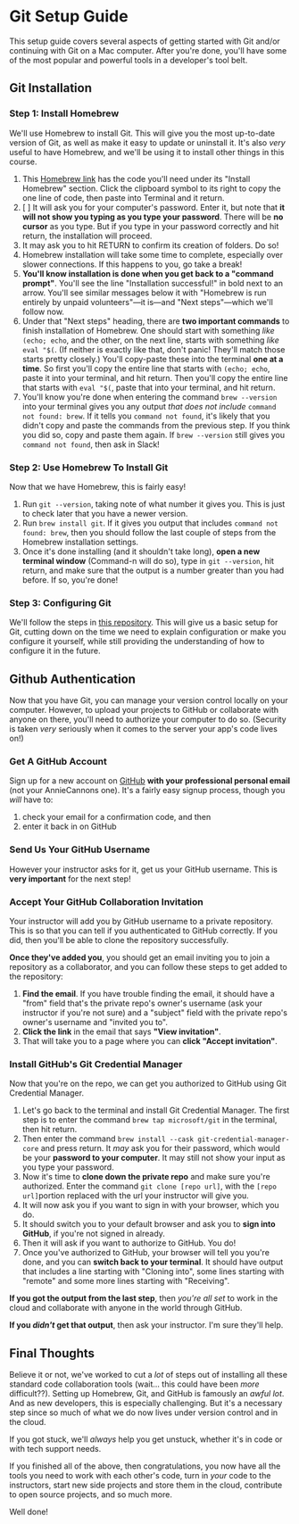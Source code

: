 # Git Setup Guide

This setup guide covers several aspects of getting started with Git and/or continuing with Git on a Mac computer. After you're done, you'll have some of the most popular and powerful tools in a developer's tool belt.

## Git Installation

### Step 1: Install Homebrew

We'll use Homebrew to install Git. This will give you the most up-to-date version of Git, as well as make it easy to update or uninstall it. It's also _very_ useful to have Homebrew, and we'll be using it to install other things in this course.

1. This [Homebrew link](https://brew.sh/) has the code you'll need under its "Install Homebrew" section. Click the clipboard symbol to its right to copy the one line of code, then paste into Terminal and it return.
2. [ ] It will ask you for your computer's password. Enter it, but note that **it will not show you typing as you type your password**. There will be **no cursor** as you type. But if you type in your password correctly and hit return, the installation will proceed.
3. It may ask you to hit RETURN to confirm its creation of folders. Do so!
4. Homebrew installation will take some time to complete, especially over slower connections. If this happens to you, go take a break!
5. **You'll know installation is done when you get back to a "command prompt"**. You'll see the line "Installation successful!" in bold next to an arrow. You'll see similar messages below it with "Homebrew is run entirely by unpaid volunteers"—it is—and "Next steps"—which we'll follow now.
6. Under that "Next steps" heading, there are **two important commands** to finish installation of Homebrew. One should start with something _like_ `(echo; echo`, and the other, on the next line, starts with something _like_ `eval "$(`. (If neither is exactly like that, don't panic! They'll match those starts pretty closely.) You'll copy-paste these into the terminal **one at a time**. So first you'll copy the entire line that starts with `(echo; echo`, paste it into your terminal, and hit return. Then you'll copy the entire line that starts with `eval "$(`, paste that into your terminal, and hit return.
7. You'll know you're done when entering the command `brew --version` into your terminal gives you any output _that does not include_ `command not found: brew`. If it tells you `command not found`, it's likely that you didn't copy and paste the commands from the previous step. If you think you did so, copy and paste them again. If `brew --version` still gives you `command not found`, then ask in Slack!

### Step 2: Use Homebrew To Install Git

Now that we have Homebrew, this is fairly easy!

1. Run `git --version`, taking note of what number it gives you. This is just to check later that you have a newer version.
2. Run `brew install git`. If it gives you output that includes `command not found: brew`, then you should follow the last couple of steps from the Homebrew installation settings.
3. Once it's done installing (and it shouldn't take long), **open a new terminal window** (Command-n will do so), type in `git --version`, hit return, and make sure that the output is a number greater than you had before. If so, you're done!

### Step 3: Configuring Git

We'll follow the steps in [this repository](https://github.com/abbreviatedman/class-gitconfig). This will give us a basic setup for Git, cutting down on the time we need to explain configuration or make you configure it yourself, while still providing the understanding of how to configure it in the future.

## Github Authentication

Now that you have Git, you can manage your version control locally on your computer. However, to upload your projects to GitHub or collaborate with anyone on there, you'll need to authorize your computer to do so. (Security is taken _very_ seriously when it comes to the server your app's code lives on!)

### Get A GitHub Account

Sign up for a new account on [GitHub](https://www.github.com) **with your professional personal email** (not your AnnieCannons one). It's a fairly easy signup process, though you _will_ have to:

1. check your email for a confirmation code, and then 
2. enter it back in on GitHub

### Send Us Your GitHub Username

However your instructor asks for it, get us your GitHub username. This is **very important** for the next step!

### Accept Your GitHub Collaboration Invitation

Your instructor will add you by GitHub username to a private repository. This is so that you can tell if you authenticated to GitHub correctly. If you did, then you'll be able to clone the repository successfully.

**Once they've added you**, you should get an email inviting you to join a repository as a collaborator, and you can follow these steps to get added to the repository:

1. **Find the email**. If you have trouble finding the email, it should have a "from" field that's the private repo's owner's username (ask your instructor if you're not sure) and a "subject" field  with the private repo's owner's username and "invited you to".
2. **Click the link** in the email that says **"View invitation"**.
3. That will take you to a page where you can **click "Accept invitation"**.

### Install GitHub's Git Credential Manager

Now that you're on the repo, we can get you authorized to GitHub using Git Credential Manager.

1. Let's go back to the terminal and install Git Credential Manager. The first step is to enter the command `brew tap microsoft/git` in the terminal, then hit return.
2. Then enter the command `brew install --cask git-credential-manager-core` and press return. It _may_ ask you for their password, which would be your **password to your computer**. It may still not show your input as you type your password.
2. Now it's time to **clone down the private repo** and make sure you're authorized. Enter the command `git clone [repo url]`, with the `[repo url]`portion replaced with the url your instructor will give you.
3. It will now ask you if you want to sign in with your browser, which you do.
4. It should switch you to your default browser and ask you to **sign into GitHub**, if you're not signed in already.
5. Then it will ask if you want to authorize to GitHub. You do!
6. Once you've authorized to GitHub, your browser will tell you you're done, and you can **switch back to your terminal**. It should have output that includes a line starting with "Cloning into", some lines starting with "remote" and some more lines starting with "Receiving".

**If you got the output from the last step**, then _you're all set_ to work in the cloud and collaborate with anyone in the world through GitHub.

**If you _didn't_ get that output**, then ask your instructor. I'm sure they'll help.

## Final Thoughts

 Believe it or not, we've worked to cut a _lot_ of steps out of installing all these standard code collaboration tools (wait... this could have been _more_ difficult??). Setting up Homebrew, Git, and GitHub is famously an _awful lot_. And as new developers, this is especially challenging. But it's a necessary step since so much of what we do now lives under version control and in the cloud.
 
 If you got stuck, we'll _always_ help you get unstuck, whether it's in code or with tech support needs.
 
 If you finished all of the above, then congratulations, you now have all the tools you need to work with each other's code, turn in _your_ code to the instructors, start new side projects and store them in the cloud, contribute to open source projects, and so much more.
 
 Well done!

